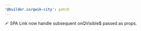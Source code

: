```yaml
---
'@builder.io/qwik-city': patch
---
```


🩹 SPA Link now handle subsequent onQVisible$ passed as props.
